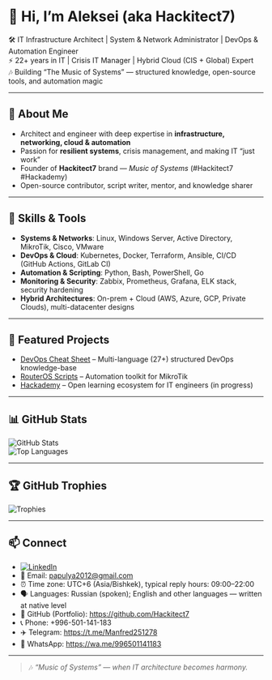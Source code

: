 # 👋 Hi, I’m Aleksei (aka Hackitect7)

🛠 IT Infrastructure Architect | System & Network Administrator | DevOps & Automation Engineer  
⚡ 22+ years in IT | Crisis IT Manager | Hybrid Cloud (CIS + Global) Expert  
🎶 Building “The Music of Systems” — structured knowledge, open-source tools, and automation magic  

---

## 🌟 About Me
- Architect and engineer with deep expertise in **infrastructure, networking, cloud & automation**  
- Passion for **resilient systems**, crisis management, and making IT “just work”  
- Founder of **Hackitect7** brand — *Music of Systems* (#Hackitect7 #Hackademy)  
- Open-source contributor, script writer, mentor, and knowledge sharer  

---

## 🧰 Skills & Tools
- **Systems & Networks**: Linux, Windows Server, Active Directory, MikroTik, Cisco, VMware  
- **DevOps & Cloud**: Kubernetes, Docker, Terraform, Ansible, CI/CD (GitHub Actions, GitLab CI)  
- **Automation & Scripting**: Python, Bash, PowerShell, Go  
- **Monitoring & Security**: Zabbix, Prometheus, Grafana, ELK stack, security hardening  
- **Hybrid Architectures**: On-prem + Cloud (AWS, Azure, GCP, Private Clouds), multi-datacenter designs  

---

## 🚀 Featured Projects
- [DevOps Cheat Sheet](https://hackitect7.github.io/devops-cheat-sheet/) – Multi-language (27+) structured DevOps knowledge-base  
- [RouterOS Scripts](https://github.com/Hackitect7/routeros-scripts) – Automation toolkit for MikroTik  
- [Hackademy](https://github.com/Hackitect7) – Open learning ecosystem for IT engineers (in progress)  

---

## 📊 GitHub Stats
![GitHub Stats](https://github-readme-stats.vercel.app/api?username=Hackitect7&show_icons=true&theme=tokyonight&hide_border=true)  
![Top Languages](https://github-readme-stats.vercel.app/api/top-langs/?username=Hackitect7&layout=compact&theme=tokyonight&hide_border=true)  

---

## 🏆 GitHub Trophies
![Trophies](https://github-profile-trophy.vercel.app/?username=Hackitect7&theme=darkhub&no-frame=true&no-bg=true&margin-w=15)

---

## 📫 Connect
- [![LinkedIn](https://img.shields.io/badge/LinkedIn-blue?logo=linkedin)](https://linkedin.com/in/hackitect7) 
- 📧 Email: papulya2012@gmail.com  
- ⏰ Time zone: UTC+6 (Asia/Bishkek), typical reply hours: 09:00–22:00  
- 🗣️ Languages: Russian (spoken); English and other languages — written at native level  
- 🐙 GitHub (Portfolio): https://github.com/Hackitect7  
- 📞 Phone: +996-501-141-183  
- ✈️ Telegram: https://t.me/Manfred251278  
- 💬 WhatsApp: https://wa.me/996501141183

---

> 🎶 *“Music of Systems” — when IT architecture becomes harmony.*  
